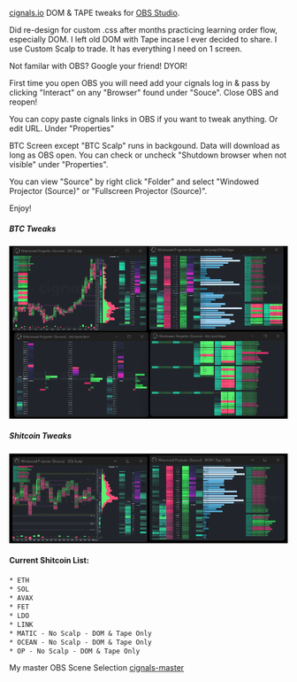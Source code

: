 [cignals.io](https://cignals.io/) DOM & TAPE tweaks for [OBS Studio](https://obsproject.com/).

Did re-design for custom .css after months practicing learning order flow, especially DOM.  I left old DOM with Tape incase I ever decided to share.  I use Custom Scalp to trade.  It has everything I need on 1 screen. 

Not familar with OBS?  Google your friend!  DYOR! 

First time you open OBS you will need add your cignals log in & pass by clicking "Interact" on any "Browser" found under "Souce".   Close OBS and reopen!  

You can copy paste cignals links in OBS if you want to tweak anything.  Or edit URL.  Under "Properties"

BTC Screen except "BTC Scalp" runs in backgound.  Data will download as long as OBS open.  You can check or uncheck "Shutdown browser when not visible" under "Properties".

You can view "Source" by right click "Folder" and select "Windowed Projector (Source)" or "Fullscreen Projector (Source)".

Enjoy!

##### BTC Tweaks

![Screenshot-1](/media/cignals-BTC-tweaks.png)

##### Shitcoin Tweaks

![Screenshot-1](/media/cignals-shitcoin-tweaks.png)

  #### Current Shitcoin List:
    * ETH
    * SOL
    * AVAX
    * FET
    * LDO
    * LINK
    * MATIC - No Scalp - DOM & Tape Only
    * OCEAN - No Scalp - DOM & Tape Only
    * OP - No Scalp - DOM & Tape Only
  
My master OBS Scene Selection [cignals-master](/json/cignals-master.json)





